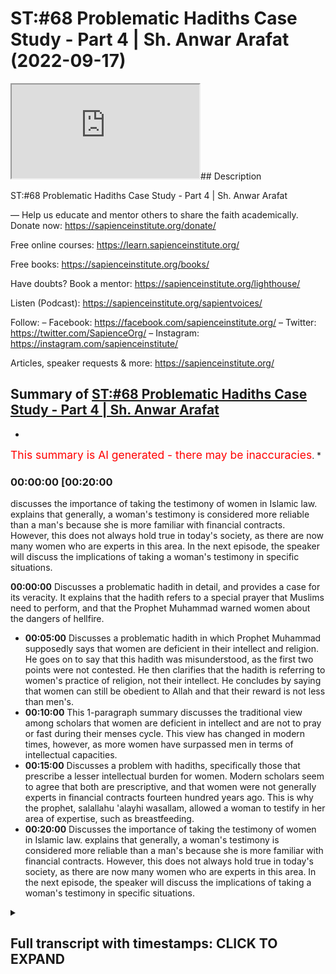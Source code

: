 # ST:#68 Problematic Hadiths Case Study - Part 4 | Sh. Anwar Arafat (2022-09-17)

<iframe loading='lazy' allow='autoplay' src='https://www.youtube.com/embed/BBTSIv_Iuro'></iframe>## Description

ST:#68 Problematic Hadiths Case Study - Part 4 | Sh. Anwar Arafat

—
Help us educate and mentor others to share the faith academically.
Donate now: <https://sapienceinstitute.org/donate/>

Free online courses: <https://learn.sapienceinstitute.org/>

Free books: <https://sapienceinstitute.org/books/>

Have doubts? Book a mentor: <https://sapienceinstitute.org/lighthouse/>

Listen (Podcast): <https://sapienceinstitute.org/sapientvoices/>

Follow:
– Facebook: <https://facebook.com/sapienceinstitute.org/>
– Twitter: <https://twitter.com/SapienceOrg/>
– Instagram: <https://instagram.com/sapienceinstitute/>

Articles, speaker requests & more: <https://sapienceinstitute.org/>

## Summary of [ST:#68 Problematic Hadiths Case Study - Part 4 | Sh. Anwar Arafat](https://www.youtube.com/watch?v=BBTSIv_Iuro)

*

<span style="color:red; font-size:125%">This summary is AI generated - there may be inaccuracies</span>. [](/)*

### <a onclick="modifyYTiframeseektime('1200')">00:00:00 [00:20:00</a>

discusses the importance of taking the testimony of women in Islamic law. explains that generally, a woman's testimony is considered more reliable than a man's because she is more familiar with financial contracts. However, this does not always hold true in today's society, as there are now many women who are experts in this area. In the next episode, the speaker will discuss the implications of taking a woman's testimony in specific situations.

**<a onclick="modifyYTiframeseektime('0')">00:00:00</a>** Discusses a problematic hadith in detail, and provides a case for its veracity. It explains that the hadith refers to a special prayer that Muslims need to perform, and that the Prophet Muhammad warned women about the dangers of hellfire.

* **<a onclick="modifyYTiframeseektime('300')">00:05:00</a>** Discusses a problematic hadith in which Prophet Muhammad supposedly says that women are deficient in their intellect and religion. He goes on to say that this hadith was misunderstood, as the first two points were not contested. He then clarifies that the hadith is referring to women's practice of religion, not their intellect. He concludes by saying that women can still be obedient to Allah and that their reward is not less than men's.
* **<a onclick="modifyYTiframeseektime('600')">00:10:00</a>** This 1-paragraph summary discusses the traditional view among scholars that women are deficient in intellect and are not to pray or fast during their menses cycle. This view has changed in modern times, however, as more women have surpassed men in terms of intellectual capacities.
* **<a onclick="modifyYTiframeseektime('900')">00:15:00</a>** Discusses a problem with hadiths, specifically those that prescribe a lesser intellectual burden for women. Modern scholars seem to agree that both are prescriptive, and that women were not generally experts in financial contracts fourteen hundred years ago. This is why the prophet, salallahu 'alayhi wasallam, allowed a woman to testify in her area of expertise, such as breastfeeding.
* **<a onclick="modifyYTiframeseektime('1200')">00:20:00</a>** Discusses the importance of taking the testimony of women in Islamic law. explains that generally, a woman's testimony is considered more reliable than a man's because she is more familiar with financial contracts. However, this does not always hold true in today's society, as there are now many women who are experts in this area. In the next episode, the speaker will discuss the implications of taking a woman's testimony in specific situations.

<details><summary><h2>Full transcript with timestamps: CLICK TO EXPAND</h2></summary>

<a onclick="modifyYTiframeseektime('14)')">0:00:14 upon you all and welcome to another</a>
<a onclick="modifyYTiframeseektime('16)')">0:00:16 episode of sapient thoughts where we</a>
<a onclick="modifyYTiframeseektime('18)')">0:00:18 discuss theo philosophical issues we</a>
<a onclick="modifyYTiframeseektime('20)')">0:00:20 answer some of the contentions that are</a>
<a onclick="modifyYTiframeseektime('22)')">0:00:22 brought against islam and we</a>
<a onclick="modifyYTiframeseektime('24)')">0:00:24 offer a case for the veracity and beauty</a>
<a onclick="modifyYTiframeseektime('26)')">0:00:26 of islam in sha allah</a>
<a onclick="modifyYTiframeseektime('28)')">0:00:28 my name is anwar arafat and today we are</a>
<a onclick="modifyYTiframeseektime('31)')">0:00:31 continuing with our case study of a</a>
<a onclick="modifyYTiframeseektime('33)')">0:00:33 problematic hadith and we're applying of</a>
<a onclick="modifyYTiframeseektime('35)')">0:00:35 course our hadith toolkit we are on tool</a>
<a onclick="modifyYTiframeseektime('38)')">0:00:38 number 10 which is the last of the tools</a>
<a onclick="modifyYTiframeseektime('40)')">0:00:40 this is where we reconcile a lot of the</a>
<a onclick="modifyYTiframeseektime('43)')">0:00:43 issues that we have and we'll offer a</a>
<a onclick="modifyYTiframeseektime('45)')">0:00:45 synthesis</a>
<a onclick="modifyYTiframeseektime('46)')">0:00:46 of ideas before we do so we're going to</a>
<a onclick="modifyYTiframeseektime('48)')">0:00:48 do a reread of the hadith now with all</a>
<a onclick="modifyYTiframeseektime('51)')">0:00:51 of this information that we've shared so</a>
<a onclick="modifyYTiframeseektime('53)')">0:00:53 far so that we can actually understand</a>
<a onclick="modifyYTiframeseektime('55)')">0:00:55 it contextually</a>
<a onclick="modifyYTiframeseektime('58)')">0:00:58 so in rereading the hadith we see that</a>
<a onclick="modifyYTiframeseektime('61)')">0:01:01 the prophet sallallahu sallam</a>
<a onclick="modifyYTiframeseektime('63)')">0:01:03 came out to the people it wasn't during</a>
<a onclick="modifyYTiframeseektime('66)')">0:01:06 aid it seems to be the case some of the</a>
<a onclick="modifyYTiframeseektime('68)')">0:01:08 narratives mentioned that right but</a>
<a onclick="modifyYTiframeseektime('69)')">0:01:09 there is a hesitation which aid that was</a>
<a onclick="modifyYTiframeseektime('71)')">0:01:11 but in the version that it's in muatla</a>
<a onclick="modifyYTiframeseektime('73)')">0:01:13 and some others it actually mentions</a>
<a onclick="modifyYTiframeseektime('74)')">0:01:14 that it was during the eclipse and this</a>
<a onclick="modifyYTiframeseektime('76)')">0:01:16 seems to be the more correct one</a>
<a onclick="modifyYTiframeseektime('78)')">0:01:18 so during the eclipse if we know now</a>
<a onclick="modifyYTiframeseektime('80)')">0:01:20 within the context of that entire day</a>
<a onclick="modifyYTiframeseektime('83)')">0:01:23 what happened earlier that day is that</a>
<a onclick="modifyYTiframeseektime('85)')">0:01:25 the prophet salallahu's son ibrahim</a>
<a onclick="modifyYTiframeseektime('88)')">0:01:28 passed away</a>
<a onclick="modifyYTiframeseektime('90)')">0:01:30 and ibrahim was</a>
<a onclick="modifyYTiframeseektime('92)')">0:01:32 a year and a half old</a>
<a onclick="modifyYTiframeseektime('94)')">0:01:34 and he was a baby basically an infant he</a>
<a onclick="modifyYTiframeseektime('96)')">0:01:36 buries him</a>
<a onclick="modifyYTiframeseektime('98)')">0:01:38 and he's very concerned and the prophet</a>
<a onclick="modifyYTiframeseektime('100)')">0:01:40 wept he was sad in fact some of the</a>
<a onclick="modifyYTiframeseektime('102)')">0:01:42 companions came and they said ya</a>
<a onclick="modifyYTiframeseektime('103)')">0:01:43 rasulallah</a>
<a onclick="modifyYTiframeseektime('104)')">0:01:44 you know you're crying</a>
<a onclick="modifyYTiframeseektime('106)')">0:01:46 um didn't you forbid us from this and he</a>
<a onclick="modifyYTiframeseektime('108)')">0:01:48 said no i forbade you from wailing</a>
<a onclick="modifyYTiframeseektime('110)')">0:01:50 meaning that's like the desperation cry</a>
<a onclick="modifyYTiframeseektime('112)')">0:01:52 where the person is it's out it's loud</a>
<a onclick="modifyYTiframeseektime('116)')">0:01:56 they're</a>
<a onclick="modifyYTiframeseektime('116)')">0:01:56 tearing their clothes</a>
<a onclick="modifyYTiframeseektime('118)')">0:01:58 right they're hitting themselves that</a>
<a onclick="modifyYTiframeseektime('120)')">0:02:00 type of wailing is forbidden crying it's</a>
<a onclick="modifyYTiframeseektime('123)')">0:02:03 completely natural and in fact he said</a>
<a onclick="modifyYTiframeseektime('125)')">0:02:05 it's a mercy</a>
<a onclick="modifyYTiframeseektime('127)')">0:02:07 and the prophet experienced that with</a>
<a onclick="modifyYTiframeseektime('129)')">0:02:09 the death of his child may allah protect</a>
<a onclick="modifyYTiframeseektime('131)')">0:02:11 any one of us you know from losing our</a>
<a onclick="modifyYTiframeseektime('132)')">0:02:12 children i mean preserve them for us</a>
<a onclick="modifyYTiframeseektime('135)')">0:02:15 and so it was a it was a</a>
<a onclick="modifyYTiframeseektime('137)')">0:02:17 emotional day already for the prophet</a>
<a onclick="modifyYTiframeseektime('139)')">0:02:19 salallahu</a>
<a onclick="modifyYTiframeseektime('141)')">0:02:21 and then the eclipse starts</a>
<a onclick="modifyYTiframeseektime('143)')">0:02:23 and many of the companions many of the</a>
<a onclick="modifyYTiframeseektime('146)')">0:02:26 muslims that were there they said oh</a>
<a onclick="modifyYTiframeseektime('147)')">0:02:27 look the eclipse this is proof that</a>
<a onclick="modifyYTiframeseektime('151)')">0:02:31 the prophet peace be upon him's son is</a>
<a onclick="modifyYTiframeseektime('154)')">0:02:34 in fact a great man if he were to live</a>
<a onclick="modifyYTiframeseektime('157)')">0:02:37 meaning</a>
<a onclick="modifyYTiframeseektime('158)')">0:02:38 and they said this because their belief</a>
<a onclick="modifyYTiframeseektime('160)')">0:02:40 was at the time that when there's an</a>
<a onclick="modifyYTiframeseektime('162)')">0:02:42 eclipse it's either due to the death or</a>
<a onclick="modifyYTiframeseektime('165)')">0:02:45 the birth of a great person so this is</a>
<a onclick="modifyYTiframeseektime('167)')">0:02:47 proof</a>
<a onclick="modifyYTiframeseektime('168)')">0:02:48 that ibrahim is a great person this is</a>
<a onclick="modifyYTiframeseektime('170)')">0:02:50 proof that the prophet is a prophet now</a>
<a onclick="modifyYTiframeseektime('172)')">0:02:52 the prophet sallam if he was a liar if</a>
<a onclick="modifyYTiframeseektime('173)')">0:02:53 he was deluded or anything like this he</a>
<a onclick="modifyYTiframeseektime('175)')">0:02:55 would have said oh yeah totally like uh</a>
<a onclick="modifyYTiframeseektime('178)')">0:02:58 this is what happens sure you know the</a>
<a onclick="modifyYTiframeseektime('180)')">0:03:00 eclipse proves that i'm a prophet proves</a>
<a onclick="modifyYTiframeseektime('181)')">0:03:01 that my son would have been a great man</a>
<a onclick="modifyYTiframeseektime('183)')">0:03:03 if he lived</a>
<a onclick="modifyYTiframeseektime('184)')">0:03:04 he didn't say that he actually said no</a>
<a onclick="modifyYTiframeseektime('186)')">0:03:06 the eclipse has nothing to do with the</a>
<a onclick="modifyYTiframeseektime('188)')">0:03:08 birth or the death of anyone</a>
<a onclick="modifyYTiframeseektime('191)')">0:03:11 and it's only a sign it's an ayah a sign</a>
<a onclick="modifyYTiframeseektime('194)')">0:03:14 from the signs of god and i am in allah</a>
<a onclick="modifyYTiframeseektime('196)')">0:03:16 and</a>
<a onclick="modifyYTiframeseektime('197)')">0:03:17 we can do a whole</a>
<a onclick="modifyYTiframeseektime('199)')">0:03:19 perhaps episode on the eclipse and its</a>
<a onclick="modifyYTiframeseektime('201)')">0:03:21 significance inshallah ta'ala so</a>
<a onclick="modifyYTiframeseektime('204)')">0:03:24 he sets the record straight nowadays we</a>
<a onclick="modifyYTiframeseektime('206)')">0:03:26 know that he's completely correct it's</a>
<a onclick="modifyYTiframeseektime('207)')">0:03:27 just a natural phenomenon that happens</a>
<a onclick="modifyYTiframeseektime('209)')">0:03:29 but it causes that sense of awe</a>
<a onclick="modifyYTiframeseektime('212)')">0:03:32 and inspiration like no other which is</a>
<a onclick="modifyYTiframeseektime('214)')">0:03:34 where the sign lies</a>
<a onclick="modifyYTiframeseektime('216)')">0:03:36 for us</a>
<a onclick="modifyYTiframeseektime('217)')">0:03:37 so</a>
<a onclick="modifyYTiframeseektime('218)')">0:03:38 the prophet saws hurries and he tells</a>
<a onclick="modifyYTiframeseektime('220)')">0:03:40 everybody there's a prayer there's a</a>
<a onclick="modifyYTiframeseektime('221)')">0:03:41 special prayer that we need to do of</a>
<a onclick="modifyYTiframeseektime('223)')">0:03:43 course we know that the special prayer</a>
<a onclick="modifyYTiframeseektime('224)')">0:03:44 and while he was praying as we said in</a>
<a onclick="modifyYTiframeseektime('226)')">0:03:46 the previous episode he's shown paradise</a>
<a onclick="modifyYTiframeseektime('229)')">0:03:49 he's shown the hellfire</a>
<a onclick="modifyYTiframeseektime('231)')">0:03:51 he now wants to embody his job</a>
<a onclick="modifyYTiframeseektime('234)')">0:03:54 his job as a prophet is bashir</a>
<a onclick="modifyYTiframeseektime('237)')">0:03:57 bashir a bearer of glad tidings good</a>
<a onclick="modifyYTiframeseektime('239)')">0:03:59 news</a>
<a onclick="modifyYTiframeseektime('240)')">0:04:00 and nadir a warner he's coming to warn</a>
<a onclick="modifyYTiframeseektime('243)')">0:04:03 them this is exactly what he does</a>
<a onclick="modifyYTiframeseektime('245)')">0:04:05 especially with the women he goes up to</a>
<a onclick="modifyYTiframeseektime('247)')">0:04:07 them he says</a>
<a onclick="modifyYTiframeseektime('251)')">0:04:11 this is where the hadith starts</a>
<a onclick="modifyYTiframeseektime('253)')">0:04:13 oh women folk</a>
<a onclick="modifyYTiframeseektime('255)')">0:04:15 you need to give charity in some</a>
<a onclick="modifyYTiframeseektime('256)')">0:04:16 narrations it says</a>
<a onclick="modifyYTiframeseektime('259)')">0:04:19 even if it is from your own jewelry</a>
<a onclick="modifyYTiframeseektime('263)')">0:04:23 because remember some women will be like</a>
<a onclick="modifyYTiframeseektime('264)')">0:04:24 well i don't have money i don't have</a>
<a onclick="modifyYTiframeseektime('266)')">0:04:26 income i just have my savings and a lot</a>
<a onclick="modifyYTiframeseektime('267)')">0:04:27 of them their savings is in their</a>
<a onclick="modifyYTiframeseektime('268)')">0:04:28 jewelry he says even if it's from your</a>
<a onclick="modifyYTiframeseektime('270)')">0:04:30 jewelry why because you need to save</a>
<a onclick="modifyYTiframeseektime('272)')">0:04:32 yourselves from the fire you can't just</a>
<a onclick="modifyYTiframeseektime('274)')">0:04:34 rely on your husband you can't just rely</a>
<a onclick="modifyYTiframeseektime('275)')">0:04:35 on someone else for your own salvation</a>
<a onclick="modifyYTiframeseektime('278)')">0:04:38 and we talked about this before so they</a>
<a onclick="modifyYTiframeseektime('280)')">0:04:40 need to do that so then he was asked why</a>
<a onclick="modifyYTiframeseektime('283)')">0:04:43 are we the majority of the inhabitants</a>
<a onclick="modifyYTiframeseektime('285)')">0:04:45 of the hellfire and he says so he's</a>
<a onclick="modifyYTiframeseektime('287)')">0:04:47 mentioning three things</a>
<a onclick="modifyYTiframeseektime('289)')">0:04:49 out of these three the women contested</a>
<a onclick="modifyYTiframeseektime('292)')">0:04:52 only the third but they did not contest</a>
<a onclick="modifyYTiframeseektime('294)')">0:04:54 the first two ibn hajjar when we read in</a>
<a onclick="modifyYTiframeseektime('296)')">0:04:56 his explanation fatih beri which is</a>
<a onclick="modifyYTiframeseektime('297)')">0:04:57 excellent i would recommend everybody to</a>
<a onclick="modifyYTiframeseektime('299)')">0:04:59 go back to that if they can but hajj</a>
<a onclick="modifyYTiframeseektime('301)')">0:05:01 comments and he says look</a>
<a onclick="modifyYTiframeseektime('303)')">0:05:03 the fact that they did not contest the</a>
<a onclick="modifyYTiframeseektime('305)')">0:05:05 first two is that they understood it and</a>
<a onclick="modifyYTiframeseektime('307)')">0:05:07 that they contested the third is that</a>
<a onclick="modifyYTiframeseektime('309)')">0:05:09 they've never heard this before</a>
<a onclick="modifyYTiframeseektime('312)')">0:05:12 so the phrase of malcolm</a>
<a onclick="modifyYTiframeseektime('315)')">0:05:15 that women are supposedly deficient in</a>
<a onclick="modifyYTiframeseektime('319)')">0:05:19 their intellect and their religion</a>
<a onclick="modifyYTiframeseektime('322)')">0:05:22 is a phrase that only appears here and</a>
<a onclick="modifyYTiframeseektime('325)')">0:05:25 nowhere else in the entire sunnah</a>
<a onclick="modifyYTiframeseektime('327)')">0:05:27 meaning the prophet has never uttered</a>
<a onclick="modifyYTiframeseektime('329)')">0:05:29 those words up until now</a>
<a onclick="modifyYTiframeseektime('331)')">0:05:31 this is why it confused them however the</a>
<a onclick="modifyYTiframeseektime('333)')">0:05:33 first two which is</a>
<a onclick="modifyYTiframeseektime('338)')">0:05:38 you curse frequently and you are</a>
<a onclick="modifyYTiframeseektime('340)')">0:05:40 ungrateful to your husbands or to your</a>
<a onclick="modifyYTiframeseektime('342)')">0:05:42 families in general meaning ungrateful</a>
<a onclick="modifyYTiframeseektime('343)')">0:05:43 to your father or whatever or ungrateful</a>
<a onclick="modifyYTiframeseektime('345)')">0:05:45 to your husband</a>
<a onclick="modifyYTiframeseektime('347)')">0:05:47 right many of you it doesn't it's not a</a>
<a onclick="modifyYTiframeseektime('348)')">0:05:48 proclamation of this is all women this</a>
<a onclick="modifyYTiframeseektime('351)')">0:05:51 is many women there's a huge difference</a>
<a onclick="modifyYTiframeseektime('354)')">0:05:54 and this is why in the translation</a>
<a onclick="modifyYTiframeseektime('356)')">0:05:56 sometimes this is lost she says many of</a>
<a onclick="modifyYTiframeseektime('358)')">0:05:58 you curse frequently obviously there are</a>
<a onclick="modifyYTiframeseektime('360)')">0:06:00 many women who never curse alhamdulillah</a>
<a onclick="modifyYTiframeseektime('362)')">0:06:02 this is good</a>
<a onclick="modifyYTiframeseektime('363)')">0:06:03 there are many women that are ungrateful</a>
<a onclick="modifyYTiframeseektime('364)')">0:06:04 to their fathers or their husbands or</a>
<a onclick="modifyYTiframeseektime('366)')">0:06:06 whoever in their family but there are</a>
<a onclick="modifyYTiframeseektime('368)')">0:06:08 many women who are grateful and there</a>
<a onclick="modifyYTiframeseektime('370)')">0:06:10 are many women who</a>
<a onclick="modifyYTiframeseektime('372)')">0:06:12 are seemingly lacking in intelligence or</a>
<a onclick="modifyYTiframeseektime('374)')">0:06:14 religion but they can overwhelm an</a>
<a onclick="modifyYTiframeseektime('376)')">0:06:16 intelligent person but that's not all</a>
<a onclick="modifyYTiframeseektime('378)')">0:06:18 women either that's some</a>
<a onclick="modifyYTiframeseektime('380)')">0:06:20 it's not a</a>
<a onclick="modifyYTiframeseektime('382)')">0:06:22 blanket statement on all women and we</a>
<a onclick="modifyYTiframeseektime('384)')">0:06:24 get this directly from this plus the</a>
<a onclick="modifyYTiframeseektime('386)')">0:06:26 women</a>
<a onclick="modifyYTiframeseektime('387)')">0:06:27 didn't question the first two which is</a>
<a onclick="modifyYTiframeseektime('388)')">0:06:28 the frequent cursing and ungratefulness</a>
<a onclick="modifyYTiframeseektime('390)')">0:06:30 they questioned the last one which is</a>
<a onclick="modifyYTiframeseektime('393)')">0:06:33 that there's a deficiency and they</a>
<a onclick="modifyYTiframeseektime('395)')">0:06:35 didn't question whether they can</a>
<a onclick="modifyYTiframeseektime('396)')">0:06:36 overwhelm or they can misguide</a>
<a onclick="modifyYTiframeseektime('400)')">0:06:40 a man they didn't even question that</a>
<a onclick="modifyYTiframeseektime('402)')">0:06:42 part which is many of the women</a>
<a onclick="modifyYTiframeseektime('404)')">0:06:44 knew that there is a way to i don't want</a>
<a onclick="modifyYTiframeseektime('408)')">0:06:48 to say manipulate although it could i</a>
<a onclick="modifyYTiframeseektime('410)')">0:06:50 mean there's many women that manipulate</a>
<a onclick="modifyYTiframeseektime('412)')">0:06:52 their husbands</a>
<a onclick="modifyYTiframeseektime('413)')">0:06:53 but</a>
<a onclick="modifyYTiframeseektime('415)')">0:06:55 the hadith seems to indicate that a</a>
<a onclick="modifyYTiframeseektime('417)')">0:06:57 woman</a>
<a onclick="modifyYTiframeseektime('418)')">0:06:58 can indeed</a>
<a onclick="modifyYTiframeseektime('420)')">0:07:00 get her way if she knows her way around</a>
<a onclick="modifyYTiframeseektime('421)')">0:07:01 her husband</a>
<a onclick="modifyYTiframeseektime('423)')">0:07:03 right and this is what the process is</a>
<a onclick="modifyYTiframeseektime('425)')">0:07:05 alluding to that there are many</a>
<a onclick="modifyYTiframeseektime('426)')">0:07:06 intelligent wise men out there that are</a>
<a onclick="modifyYTiframeseektime('429)')">0:07:09 completely overwhelmed by their wives</a>
<a onclick="modifyYTiframeseektime('431)')">0:07:11 right and overtaken by them and she's</a>
<a onclick="modifyYTiframeseektime('433)')">0:07:13 actually not in control but she's</a>
<a onclick="modifyYTiframeseektime('435)')">0:07:15 getting what she wants at the end of the</a>
<a onclick="modifyYTiframeseektime('436)')">0:07:16 day and by the way as a husband</a>
<a onclick="modifyYTiframeseektime('440)')">0:07:20 most husbands this isn't malicious by</a>
<a onclick="modifyYTiframeseektime('442)')">0:07:22 the way most husbands have no problem</a>
<a onclick="modifyYTiframeseektime('444)')">0:07:24 insha'allah pleasing their wives and</a>
<a onclick="modifyYTiframeseektime('445)')">0:07:25 letting them get their way</a>
<a onclick="modifyYTiframeseektime('447)')">0:07:27 meaning it's not that they they're</a>
<a onclick="modifyYTiframeseektime('448)')">0:07:28 knowingly like um being manipulated but</a>
<a onclick="modifyYTiframeseektime('450)')">0:07:30 a lot of times</a>
<a onclick="modifyYTiframeseektime('452)')">0:07:32 there's higher things that we want</a>
<a onclick="modifyYTiframeseektime('455)')">0:07:35 but that's a different story</a>
<a onclick="modifyYTiframeseektime('458)')">0:07:38 okay</a>
<a onclick="modifyYTiframeseektime('459)')">0:07:39 so</a>
<a onclick="modifyYTiframeseektime('459)')">0:07:39 this is the first time</a>
<a onclick="modifyYTiframeseektime('461)')">0:07:41 that these women are hearing this</a>
<a onclick="modifyYTiframeseektime('462)')">0:07:42 statement</a>
<a onclick="modifyYTiframeseektime('465)')">0:07:45 that</a>
<a onclick="modifyYTiframeseektime('466)')">0:07:46 there's a deficiency in intellect and</a>
<a onclick="modifyYTiframeseektime('469)')">0:07:49 indeed</a>
<a onclick="modifyYTiframeseektime('470)')">0:07:50 and so they asked</a>
<a onclick="modifyYTiframeseektime('472)')">0:07:52 how are we deficient in our intellect</a>
<a onclick="modifyYTiframeseektime('474)')">0:07:54 and our deen now the prophet clarifies</a>
<a onclick="modifyYTiframeseektime('477)')">0:07:57 right so</a>
<a onclick="modifyYTiframeseektime('478)')">0:07:58 pause here</a>
<a onclick="modifyYTiframeseektime('482)')">0:08:02 commented on what is meant by the word</a>
<a onclick="modifyYTiframeseektime('484)')">0:08:04 and what is meant by the word deen</a>
<a onclick="modifyYTiframeseektime('487)')">0:08:07 here so we'll start with the easy one</a>
<a onclick="modifyYTiframeseektime('490)')">0:08:10 what is meant by deen deen is religion</a>
<a onclick="modifyYTiframeseektime('492)')">0:08:12 way of life right their practice</a>
<a onclick="modifyYTiframeseektime('495)')">0:08:15 it does not use the word eman</a>
<a onclick="modifyYTiframeseektime('497)')">0:08:17 and it does not use the word taqwa it</a>
<a onclick="modifyYTiframeseektime('499)')">0:08:19 uses the word din</a>
<a onclick="modifyYTiframeseektime('501)')">0:08:21 okay deen are the rituals that i do</a>
<a onclick="modifyYTiframeseektime('505)')">0:08:25 the actions</a>
<a onclick="modifyYTiframeseektime('507)')">0:08:27 and here he's saying it's a deficiency</a>
<a onclick="modifyYTiframeseektime('508)')">0:08:28 and how do we know that it's the actions</a>
<a onclick="modifyYTiframeseektime('510)')">0:08:30 because when he was clarified how are we</a>
<a onclick="modifyYTiframeseektime('512)')">0:08:32 deficient in our intellect and our deen</a>
<a onclick="modifyYTiframeseektime('513)')">0:08:33 so he answers the intellect and then he</a>
<a onclick="modifyYTiframeseektime('514)')">0:08:34 comes to the deen so we're answering the</a>
<a onclick="modifyYTiframeseektime('516)')">0:08:36 dean first he says isn't it that the</a>
<a onclick="modifyYTiframeseektime('518)')">0:08:38 case is when you are on your menstrual</a>
<a onclick="modifyYTiframeseektime('521)')">0:08:41 cycle you do not pray you do not fast</a>
<a onclick="modifyYTiframeseektime('523)')">0:08:43 they said yes</a>
<a onclick="modifyYTiframeseektime('525)')">0:08:45 said that is a deficiency in their deen</a>
<a onclick="modifyYTiframeseektime('526)')">0:08:46 meaning</a>
<a onclick="modifyYTiframeseektime('527)')">0:08:47 she will not fast all of ramadan when a</a>
<a onclick="modifyYTiframeseektime('529)')">0:08:49 man will but she'll have to make those</a>
<a onclick="modifyYTiframeseektime('531)')">0:08:51 up</a>
<a onclick="modifyYTiframeseektime('532)')">0:08:52 making something up isn't the same as</a>
<a onclick="modifyYTiframeseektime('534)')">0:08:54 performing it on time we know this</a>
<a onclick="modifyYTiframeseektime('536)')">0:08:56 and then she doesn't pray but she</a>
<a onclick="modifyYTiframeseektime('538)')">0:08:58 doesn't make up those prayers she</a>
<a onclick="modifyYTiframeseektime('539)')">0:08:59 doesn't pray during that whole week</a>
<a onclick="modifyYTiframeseektime('541)')">0:09:01 whereas a man will actually be praying</a>
<a onclick="modifyYTiframeseektime('543)')">0:09:03 he'll be praying non-stop constantly for</a>
<a onclick="modifyYTiframeseektime('545)')">0:09:05 the for his whole life</a>
<a onclick="modifyYTiframeseektime('547)')">0:09:07 and he says this is a deficiency now</a>
<a onclick="modifyYTiframeseektime('550)')">0:09:10 the word deficiency</a>
<a onclick="modifyYTiframeseektime('552)')">0:09:12 makes it seem like</a>
<a onclick="modifyYTiframeseektime('554)')">0:09:14 a woman's reward is less but there's no</a>
<a onclick="modifyYTiframeseektime('558)')">0:09:18 commentary on reward</a>
<a onclick="modifyYTiframeseektime('559)')">0:09:19 and there's a debate when you look in</a>
<a onclick="modifyYTiframeseektime('561)')">0:09:21 the books of shuru and this is where you</a>
<a onclick="modifyYTiframeseektime('563)')">0:09:23 appreciate the scholarly work</a>
<a onclick="modifyYTiframeseektime('567)')">0:09:27 seems to say that okay if her deeds are</a>
<a onclick="modifyYTiframeseektime('570)')">0:09:30 less then her reward automatically is</a>
<a onclick="modifyYTiframeseektime('572)')">0:09:32 less ibn hajjar and eben</a>
<a onclick="modifyYTiframeseektime('575)')">0:09:35 and many others have actually commented</a>
<a onclick="modifyYTiframeseektime('576)')">0:09:36 on this and they said no that's actually</a>
<a onclick="modifyYTiframeseektime('578)')">0:09:38 not the case because</a>
<a onclick="modifyYTiframeseektime('581)')">0:09:41 the same one who obligated her to pray</a>
<a onclick="modifyYTiframeseektime('583)')">0:09:43 when she can pray</a>
<a onclick="modifyYTiframeseektime('585)')">0:09:45 is the same one who told her don't pray</a>
<a onclick="modifyYTiframeseektime('587)')">0:09:47 now and she's obeying him as well</a>
<a onclick="modifyYTiframeseektime('589)')">0:09:49 meaning in her not praying she is still</a>
<a onclick="modifyYTiframeseektime('592)')">0:09:52 obeying allah which means she can't be</a>
<a onclick="modifyYTiframeseektime('594)')">0:09:54 held accountable it can't be held</a>
<a onclick="modifyYTiframeseektime('596)')">0:09:56 against her that she doesn't get reward</a>
<a onclick="modifyYTiframeseektime('597)')">0:09:57 for not praying because it isn't her</a>
<a onclick="modifyYTiframeseektime('599)')">0:09:59 intention and this should be an</a>
<a onclick="modifyYTiframeseektime('600)')">0:10:00 intention of every woman that</a>
<a onclick="modifyYTiframeseektime('603)')">0:10:03 if this wasn't here meaning if i didn't</a>
<a onclick="modifyYTiframeseektime('605)')">0:10:05 have this cycle i would be praying</a>
<a onclick="modifyYTiframeseektime('606)')">0:10:06 completely fine</a>
<a onclick="modifyYTiframeseektime('608)')">0:10:08 all my prayers not missing them and that</a>
<a onclick="modifyYTiframeseektime('609)')">0:10:09 is her intention and allah rewards us</a>
<a onclick="modifyYTiframeseektime('612)')">0:10:12 for our intention doesn't reward us</a>
<a onclick="modifyYTiframeseektime('613)')">0:10:13 necessarily just for the deeds that we</a>
<a onclick="modifyYTiframeseektime('615)')">0:10:15 do</a>
<a onclick="modifyYTiframeseektime('616)')">0:10:16 her reward</a>
<a onclick="modifyYTiframeseektime('618)')">0:10:18 is still there in shalatan and i take</a>
<a onclick="modifyYTiframeseektime('620)')">0:10:20 the position that ibn hajan has as well</a>
<a onclick="modifyYTiframeseektime('622)')">0:10:22 as evintimia the position of</a>
<a onclick="modifyYTiframeseektime('624)')">0:10:24 maintainment is that</a>
<a onclick="modifyYTiframeseektime('625)')">0:10:25 she still gets a reward for not praying</a>
<a onclick="modifyYTiframeseektime('628)')">0:10:28 because she is obeying god when she</a>
<a onclick="modifyYTiframeseektime('630)')">0:10:30 doesn't pray during her menses cycle</a>
<a onclick="modifyYTiframeseektime('632)')">0:10:32 is it held against a woman that she</a>
<a onclick="modifyYTiframeseektime('635)')">0:10:35 doesn't pray and doesn't fast no</a>
<a onclick="modifyYTiframeseektime('637)')">0:10:37 whatsoever it is not her fault and we</a>
<a onclick="modifyYTiframeseektime('639)')">0:10:39 understand this completely so is it</a>
<a onclick="modifyYTiframeseektime('642)')">0:10:42 descriptive or is it prescriptive</a>
<a onclick="modifyYTiframeseektime('647)')">0:10:47 meaning the deficiency here</a>
<a onclick="modifyYTiframeseektime('649)')">0:10:49 what do we mean by this question</a>
<a onclick="modifyYTiframeseektime('651)')">0:10:51 descriptive is the process</a>
<a onclick="modifyYTiframeseektime('653)')">0:10:53 describing a woman that she's deficient</a>
<a onclick="modifyYTiframeseektime('655)')">0:10:55 or is he prescribing that she shouldn't</a>
<a onclick="modifyYTiframeseektime('658)')">0:10:58 pray as much as of man because of a</a>
<a onclick="modifyYTiframeseektime('660)')">0:11:00 certain situation but she still gets a</a>
<a onclick="modifyYTiframeseektime('662)')">0:11:02 reward</a>
<a onclick="modifyYTiframeseektime('663)')">0:11:03 it's prescriptive meaning</a>
<a onclick="modifyYTiframeseektime('666)')">0:11:06 allah subhanahu ta'ala is the one who</a>
<a onclick="modifyYTiframeseektime('668)')">0:11:08 reduced</a>
<a onclick="modifyYTiframeseektime('669)')">0:11:09 her responsibility</a>
<a onclick="modifyYTiframeseektime('672)')">0:11:12 because of a situation that she has</a>
<a onclick="modifyYTiframeseektime('674)')">0:11:14 meaning it's not descriptive it's not</a>
<a onclick="modifyYTiframeseektime('676)')">0:11:16 innate to the woman</a>
<a onclick="modifyYTiframeseektime('679)')">0:11:19 that she's lesser than a man in this</a>
<a onclick="modifyYTiframeseektime('681)')">0:11:21 area it's actually an obligation that</a>
<a onclick="modifyYTiframeseektime('683)')">0:11:23 she doesn't pray so it's prescriptive</a>
<a onclick="modifyYTiframeseektime('686)')">0:11:26 and not</a>
<a onclick="modifyYTiframeseektime('686)')">0:11:26 descriptive is this the case with the</a>
<a onclick="modifyYTiframeseektime('689)')">0:11:29 first one meaning in her intellect as</a>
<a onclick="modifyYTiframeseektime('691)')">0:11:31 well and this is where the question</a>
<a onclick="modifyYTiframeseektime('692)')">0:11:32 arises right so historically all</a>
<a onclick="modifyYTiframeseektime('695)')">0:11:35 scholars were unanimous</a>
<a onclick="modifyYTiframeseektime('697)')">0:11:37 that her</a>
<a onclick="modifyYTiframeseektime('698)')">0:11:38 noxson the deficiency in her religion is</a>
<a onclick="modifyYTiframeseektime('702)')">0:11:42 not a real deficiency it's a</a>
<a onclick="modifyYTiframeseektime('704)')">0:11:44 prescription from allah subhanahu ta'ala</a>
<a onclick="modifyYTiframeseektime('707)')">0:11:47 that she does not pray</a>
<a onclick="modifyYTiframeseektime('709)')">0:11:49 also this opens up a big discussion on</a>
<a onclick="modifyYTiframeseektime('712)')">0:11:52 so</a>
<a onclick="modifyYTiframeseektime('713)')">0:11:53 prescription versus description is a</a>
<a onclick="modifyYTiframeseektime('715)')">0:11:55 similar concept of ella versus</a>
<a onclick="modifyYTiframeseektime('719)')">0:11:59 is the cause for legislation hikmah is</a>
<a onclick="modifyYTiframeseektime('722)')">0:12:02 the wisdom behind the legislation a lot</a>
<a onclick="modifyYTiframeseektime('725)')">0:12:05 of times we conflate the two but they</a>
<a onclick="modifyYTiframeseektime('726)')">0:12:06 are different for example consuming</a>
<a onclick="modifyYTiframeseektime('729)')">0:12:09 alcohol is a very easy example to go</a>
<a onclick="modifyYTiframeseektime('731)')">0:12:11 over</a>
<a onclick="modifyYTiframeseektime('732)')">0:12:12 consuming alcohol is haram</a>
<a onclick="modifyYTiframeseektime('735)')">0:12:15 why is it haram because it intoxicates</a>
<a onclick="modifyYTiframeseektime('740)')">0:12:20 the wisdom behind why it's haram is</a>
<a onclick="modifyYTiframeseektime('742)')">0:12:22 because there's harm due to the</a>
<a onclick="modifyYTiframeseektime('743)')">0:12:23 intoxication</a>
<a onclick="modifyYTiframeseektime('746)')">0:12:26 and sometimes we conflate the two a</a>
<a onclick="modifyYTiframeseektime('748)')">0:12:28 person might say you know what</a>
<a onclick="modifyYTiframeseektime('749)')">0:12:29 okay</a>
<a onclick="modifyYTiframeseektime('751)')">0:12:31 i understand if they say that oh the</a>
<a onclick="modifyYTiframeseektime('753)')">0:12:33 harm is</a>
<a onclick="modifyYTiframeseektime('755)')">0:12:35 and they say you know what i'll get i'll</a>
<a onclick="modifyYTiframeseektime('757)')">0:12:37 drink alcohol</a>
<a onclick="modifyYTiframeseektime('758)')">0:12:38 but i'll get just drunk enough where</a>
<a onclick="modifyYTiframeseektime('760)')">0:12:40 there's not that much harm i'm</a>
<a onclick="modifyYTiframeseektime('762)')">0:12:42 mitigating the harm but i'm still drunk</a>
<a onclick="modifyYTiframeseektime('765)')">0:12:45 no it's still haram right why because</a>
<a onclick="modifyYTiframeseektime('768)')">0:12:48 the illa is the intoxication itself that</a>
<a onclick="modifyYTiframeseektime('770)')">0:12:50 will obviously lead to harm but</a>
<a onclick="modifyYTiframeseektime('772)')">0:12:52 sometimes we just focus on the harm and</a>
<a onclick="modifyYTiframeseektime('773)')">0:12:53 not the illness</a>
<a onclick="modifyYTiframeseektime('774)')">0:12:54 itself is the intoxication meaning if it</a>
<a onclick="modifyYTiframeseektime('777)')">0:12:57 intoxicates it's haram so if i drink</a>
<a onclick="modifyYTiframeseektime('780)')">0:13:00 a drink and it does not intoxicate is it</a>
<a onclick="modifyYTiframeseektime('782)')">0:13:02 okay yes it is</a>
<a onclick="modifyYTiframeseektime('784)')">0:13:04 what if that is harmful that's a</a>
<a onclick="modifyYTiframeseektime('786)')">0:13:06 different case i can drink soda</a>
<a onclick="modifyYTiframeseektime('789)')">0:13:09 all day long that's harmful</a>
<a onclick="modifyYTiframeseektime('792)')">0:13:12 but it's still halal because it does not</a>
<a onclick="modifyYTiframeseektime('794)')">0:13:14 intoxicate of course if a person is</a>
<a onclick="modifyYTiframeseektime('796)')">0:13:16 drinking that much soda then obviously</a>
<a onclick="modifyYTiframeseektime('798)')">0:13:18 we have to have another discussion and</a>
<a onclick="modifyYTiframeseektime('799)')">0:13:19 say hey look brother maybe that's too</a>
<a onclick="modifyYTiframeseektime('801)')">0:13:21 much aslan anything</a>
<a onclick="modifyYTiframeseektime('803)')">0:13:23 in two large quantities can become haram</a>
<a onclick="modifyYTiframeseektime('805)')">0:13:25 very easily but the essence of the thing</a>
<a onclick="modifyYTiframeseektime('807)')">0:13:27 is still hella right</a>
<a onclick="modifyYTiframeseektime('808)')">0:13:28 so</a>
<a onclick="modifyYTiframeseektime('809)')">0:13:29 applying this idea to this hadith</a>
<a onclick="modifyYTiframeseektime('813)')">0:13:33 her menstruation is the illa</a>
<a onclick="modifyYTiframeseektime('816)')">0:13:36 for</a>
<a onclick="modifyYTiframeseektime('817)')">0:13:37 her deficiency</a>
<a onclick="modifyYTiframeseektime('819)')">0:13:39 okay it's the cause for the deficiency</a>
<a onclick="modifyYTiframeseektime('822)')">0:13:42 it's not descriptive</a>
<a onclick="modifyYTiframeseektime('823)')">0:13:43 so the question is</a>
<a onclick="modifyYTiframeseektime('825)')">0:13:45 is there allah</a>
<a onclick="modifyYTiframeseektime('827)')">0:13:47 for her deficiency in intellect</a>
<a onclick="modifyYTiframeseektime('831)')">0:13:51 is there a cause for the deficiency in</a>
<a onclick="modifyYTiframeseektime('832)')">0:13:52 intellect or is it just a statement</a>
<a onclick="modifyYTiframeseektime('836)')">0:13:56 and this is where classically</a>
<a onclick="modifyYTiframeseektime('839)')">0:13:59 scholars actually did differ on whether</a>
<a onclick="modifyYTiframeseektime('842)')">0:14:02 and i you know i'm saying this because</a>
<a onclick="modifyYTiframeseektime('845)')">0:14:05 historically</a>
<a onclick="modifyYTiframeseektime('847)')">0:14:07 people viewed women very differently</a>
<a onclick="modifyYTiframeseektime('849)')">0:14:09 because of the nature of society they</a>
<a onclick="modifyYTiframeseektime('851)')">0:14:11 weren't out in society actively</a>
<a onclick="modifyYTiframeseektime('853)')">0:14:13 participating etc many women were very</a>
<a onclick="modifyYTiframeseektime('855)')">0:14:15 much scholarly</a>
<a onclick="modifyYTiframeseektime('856)')">0:14:16 ibn tamiya talks about this even as well</a>
<a onclick="modifyYTiframeseektime('858)')">0:14:18 he says there are many women who have</a>
<a onclick="modifyYTiframeseektime('860)')">0:14:20 outpaced so many men in terms of their</a>
<a onclick="modifyYTiframeseektime('863)')">0:14:23 intellectual capacities in terms of</a>
<a onclick="modifyYTiframeseektime('864)')">0:14:24 their religion as well right so they</a>
<a onclick="modifyYTiframeseektime('866)')">0:14:26 understand that this is not a blanket to</a>
<a onclick="modifyYTiframeseektime('868)')">0:14:28 mean to all women but there was a</a>
<a onclick="modifyYTiframeseektime('870)')">0:14:30 question whether</a>
<a onclick="modifyYTiframeseektime('872)')">0:14:32 women now i'm saying this is historical</a>
<a onclick="modifyYTiframeseektime('874)')">0:14:34 fact historically and this is across</a>
<a onclick="modifyYTiframeseektime('876)')">0:14:36 every nation this is not just in muslims</a>
<a onclick="modifyYTiframeseektime('877)')">0:14:37 non-muslims had this discussion very</a>
<a onclick="modifyYTiframeseektime('879)')">0:14:39 famously a long time ago</a>
<a onclick="modifyYTiframeseektime('882)')">0:14:42 one just has you know you can look at</a>
<a onclick="modifyYTiframeseektime('883)')">0:14:43 greek philosophers you can look even as</a>
<a onclick="modifyYTiframeseektime('886)')">0:14:46 recent as here in america</a>
<a onclick="modifyYTiframeseektime('888)')">0:14:48 right even after the founding of america</a>
<a onclick="modifyYTiframeseektime('890)')">0:14:50 among our own founding fathers there</a>
<a onclick="modifyYTiframeseektime('892)')">0:14:52 were discussions among them whether</a>
<a onclick="modifyYTiframeseektime('893)')">0:14:53 women were lesser than men we all know</a>
<a onclick="modifyYTiframeseektime('895)')">0:14:55 this right</a>
<a onclick="modifyYTiframeseektime('896)')">0:14:56 so</a>
<a onclick="modifyYTiframeseektime('897)')">0:14:57 intellectually there was this discussion</a>
<a onclick="modifyYTiframeseektime('899)')">0:14:59 on</a>
<a onclick="modifyYTiframeseektime('900)')">0:15:00 wait is this a description of women in</a>
<a onclick="modifyYTiframeseektime('902)')">0:15:02 general or some women or</a>
<a onclick="modifyYTiframeseektime('905)')">0:15:05 is it like the religion that it's</a>
<a onclick="modifyYTiframeseektime('907)')">0:15:07 prescriptive meaning it's lessening</a>
<a onclick="modifyYTiframeseektime('909)')">0:15:09 their intellectual responsibility</a>
<a onclick="modifyYTiframeseektime('913)')">0:15:13 so when we consulted many of the modern</a>
<a onclick="modifyYTiframeseektime('915)')">0:15:15 books and modern mashaykh there's a</a>
<a onclick="modifyYTiframeseektime('918)')">0:15:18 leaning now towards</a>
<a onclick="modifyYTiframeseektime('920)')">0:15:20 that both are prescriptive and in fact</a>
<a onclick="modifyYTiframeseektime('922)')">0:15:22 classically i found one scholar who said</a>
<a onclick="modifyYTiframeseektime('925)')">0:15:25 now he had issue with it he said if the</a>
<a onclick="modifyYTiframeseektime('927)')">0:15:27 second one is prescriptive meanings</a>
<a onclick="modifyYTiframeseektime('929)')">0:15:29 prescribing a lessening of the burden</a>
<a onclick="modifyYTiframeseektime('931)')">0:15:31 upon women</a>
<a onclick="modifyYTiframeseektime('933)')">0:15:33 then why wouldn't the first also be the</a>
<a onclick="modifyYTiframeseektime('935)')">0:15:35 case but then he dismissed it by saying</a>
<a onclick="modifyYTiframeseektime('937)')">0:15:37 well we know that women generally</a>
<a onclick="modifyYTiframeseektime('940)')">0:15:40 are not participating in these</a>
<a onclick="modifyYTiframeseektime('941)')">0:15:41 intellectual endeavors as are men</a>
<a onclick="modifyYTiframeseektime('944)')">0:15:44 so nasty says we kind of we</a>
<a onclick="modifyYTiframeseektime('947)')">0:15:47 we don't see it to be there and i'm</a>
<a onclick="modifyYTiframeseektime('949)')">0:15:49 saying this because academically we have</a>
<a onclick="modifyYTiframeseektime('950)')">0:15:50 to be honest in the sense that this is</a>
<a onclick="modifyYTiframeseektime('952)')">0:15:52 what their historical case was but he's</a>
<a onclick="modifyYTiframeseektime('955)')">0:15:55 right in the sense that if one is</a>
<a onclick="modifyYTiframeseektime('957)')">0:15:57 prescriptive then the other one has to</a>
<a onclick="modifyYTiframeseektime('958)')">0:15:58 be as well and actually that's the</a>
<a onclick="modifyYTiframeseektime('960)')">0:16:00 position that we take meaning</a>
<a onclick="modifyYTiframeseektime('962)')">0:16:02 allah god has lessened the burden on</a>
<a onclick="modifyYTiframeseektime('965)')">0:16:05 women during menstruation in terms of</a>
<a onclick="modifyYTiframeseektime('967)')">0:16:07 the religious practice and he's lessened</a>
<a onclick="modifyYTiframeseektime('970)')">0:16:10 the burden on women intellectually</a>
<a onclick="modifyYTiframeseektime('973)')">0:16:13 and we'll actually mention why this is</a>
<a onclick="modifyYTiframeseektime('975)')">0:16:15 because when it comes down to it when</a>
<a onclick="modifyYTiframeseektime('976)')">0:16:16 they asked what is our deficiency now</a>
<a onclick="modifyYTiframeseektime('979)')">0:16:19 we're going to translate as reduction</a>
<a onclick="modifyYTiframeseektime('982)')">0:16:22 meaning allah reduced their intellectual</a>
<a onclick="modifyYTiframeseektime('985)')">0:16:25 responsibility okay</a>
<a onclick="modifyYTiframeseektime('987)')">0:16:27 and they said why is this the case in</a>
<a onclick="modifyYTiframeseektime('990)')">0:16:30 our intellect in our minds</a>
<a onclick="modifyYTiframeseektime('992)')">0:16:32 and the prosody asks them isn't it the</a>
<a onclick="modifyYTiframeseektime('995)')">0:16:35 case</a>
<a onclick="modifyYTiframeseektime('996)')">0:16:36 that the testimony of two women is equal</a>
<a onclick="modifyYTiframeseektime('999)')">0:16:39 to the testimony of one man and they</a>
<a onclick="modifyYTiframeseektime('1001)')">0:16:41 said yes he says that is the</a>
<a onclick="modifyYTiframeseektime('1003)')">0:16:43 reduction this is how we're translating</a>
<a onclick="modifyYTiframeseektime('1005)')">0:16:45 it now in her</a>
<a onclick="modifyYTiframeseektime('1007)')">0:16:47 um</a>
<a onclick="modifyYTiframeseektime('1009)')">0:16:49 intellect</a>
<a onclick="modifyYTiframeseektime('1010)')">0:16:50 meaning the supposed deficiency</a>
<a onclick="modifyYTiframeseektime('1014)')">0:16:54 what is this where is this coming from</a>
<a onclick="modifyYTiframeseektime('1016)')">0:16:56 he's actually mentioning a concept</a>
<a onclick="modifyYTiframeseektime('1017)')">0:16:57 that's found in a verse this is the</a>
<a onclick="modifyYTiframeseektime('1019)')">0:16:59 verse in the quran it's in surat</a>
<a onclick="modifyYTiframeseektime('1021)')">0:17:01 al-baqarah it's the longest verse it's</a>
<a onclick="modifyYTiframeseektime('1023)')">0:17:03 called ayah today in the verse of of</a>
<a onclick="modifyYTiframeseektime('1026)')">0:17:06 loans of taking a debt and it actually</a>
<a onclick="modifyYTiframeseektime('1028)')">0:17:08 specifies in extreme detail right</a>
<a onclick="modifyYTiframeseektime('1032)')">0:17:12 how to take a loan from another person</a>
<a onclick="modifyYTiframeseektime('1040)')">0:17:20 if you take a loan</a>
<a onclick="modifyYTiframeseektime('1042)')">0:17:22 right with a certain</a>
<a onclick="modifyYTiframeseektime('1044)')">0:17:24 time limit then you need to write it</a>
<a onclick="modifyYTiframeseektime('1046)')">0:17:26 down and how to write it down and</a>
<a onclick="modifyYTiframeseektime('1047)')">0:17:27 bringing in witnesses etc and then it</a>
<a onclick="modifyYTiframeseektime('1049)')">0:17:29 mentions the witnesses and it says you</a>
<a onclick="modifyYTiframeseektime('1051)')">0:17:31 should bring sheid</a>
<a onclick="modifyYTiframeseektime('1053)')">0:17:33 and it doesn't it does not use the word</a>
<a onclick="modifyYTiframeseektime('1055)')">0:17:35 shahid shahid is a general witness</a>
<a onclick="modifyYTiframeseektime('1057)')">0:17:37 shahid</a>
<a onclick="modifyYTiframeseektime('1058)')">0:17:38 is a witness who is experienced in that</a>
<a onclick="modifyYTiframeseektime('1063)')">0:17:43 area now this is a financial contract</a>
<a onclick="modifyYTiframeseektime('1066)')">0:17:46 i can't just bring any guy off the</a>
<a onclick="modifyYTiframeseektime('1068)')">0:17:48 street and say hey can you witness this</a>
<a onclick="modifyYTiframeseektime('1070)')">0:17:50 because he won't even know what's going</a>
<a onclick="modifyYTiframeseektime('1071)')">0:17:51 on unless he has done this before so</a>
<a onclick="modifyYTiframeseektime('1073)')">0:17:53 this indicates that even among men they</a>
<a onclick="modifyYTiframeseektime('1076)')">0:17:56 have to be qualified to witness the</a>
<a onclick="modifyYTiframeseektime('1079)')">0:17:59 contract</a>
<a onclick="modifyYTiframeseektime('1080)')">0:18:00 okay</a>
<a onclick="modifyYTiframeseektime('1082)')">0:18:02 if you cannot find two men then the ayah</a>
<a onclick="modifyYTiframeseektime('1084)')">0:18:04 says then find two women and one man</a>
<a onclick="modifyYTiframeseektime('1087)')">0:18:07 that if one of them goes astray the</a>
<a onclick="modifyYTiframeseektime('1089)')">0:18:09 other one can correct her now it does</a>
<a onclick="modifyYTiframeseektime('1090)')">0:18:10 not say forget</a>
<a onclick="modifyYTiframeseektime('1092)')">0:18:12 it doesn't say</a>
<a onclick="modifyYTiframeseektime('1104)')">0:18:24 does not go astray and does not forget</a>
<a onclick="modifyYTiframeseektime('1106)')">0:18:26 meaning</a>
<a onclick="modifyYTiframeseektime('1107)')">0:18:27 is different than this yan so in the a</a>
<a onclick="modifyYTiframeseektime('1109)')">0:18:29 lot of people understand or</a>
<a onclick="modifyYTiframeseektime('1110)')">0:18:30 misunderstand it that it's talking about</a>
<a onclick="modifyYTiframeseektime('1113)')">0:18:33 a woman's</a>
<a onclick="modifyYTiframeseektime('1114)')">0:18:34 capacity to forget but this isn't the</a>
<a onclick="modifyYTiframeseektime('1116)')">0:18:36 case women have their capacity for</a>
<a onclick="modifyYTiframeseektime('1118)')">0:18:38 memory is there's nothing to indicate</a>
<a onclick="modifyYTiframeseektime('1121)')">0:18:41 that there's any difference between a</a>
<a onclick="modifyYTiframeseektime('1122)')">0:18:42 man and a woman and a man in terms of</a>
<a onclick="modifyYTiframeseektime('1125)')">0:18:45 memory</a>
<a onclick="modifyYTiframeseektime('1126)')">0:18:46 which is</a>
<a onclick="modifyYTiframeseektime('1127)')">0:18:47 the reality unfortunately we do have</a>
<a onclick="modifyYTiframeseektime('1130)')">0:18:50 people who have that impression that for</a>
<a onclick="modifyYTiframeseektime('1131)')">0:18:51 some reason women are forgetful more</a>
<a onclick="modifyYTiframeseektime('1133)')">0:18:53 than men and they might use this even as</a>
<a onclick="modifyYTiframeseektime('1135)')">0:18:55 proof and this is not the case obviously</a>
<a onclick="modifyYTiframeseektime('1137)')">0:18:57 so here she makes an error why is she</a>
<a onclick="modifyYTiframeseektime('1139)')">0:18:59 making an error because maybe she's not</a>
<a onclick="modifyYTiframeseektime('1142)')">0:19:02 well acquainted with financial contracts</a>
<a onclick="modifyYTiframeseektime('1144)')">0:19:04 now fourteen hundred years ago generally</a>
<a onclick="modifyYTiframeseektime('1147)')">0:19:07 speaking women were not experts at all</a>
<a onclick="modifyYTiframeseektime('1150)')">0:19:10 in financial contracts</a>
<a onclick="modifyYTiframeseektime('1152)')">0:19:12 which is the wisdom behind this verse</a>
<a onclick="modifyYTiframeseektime('1155)')">0:19:15 okay</a>
<a onclick="modifyYTiframeseektime('1156)')">0:19:16 this is why the prophet salallahu</a>
<a onclick="modifyYTiframeseektime('1159)')">0:19:19 himself</a>
<a onclick="modifyYTiframeseektime('1160)')">0:19:20 when a woman came and testified to</a>
<a onclick="modifyYTiframeseektime('1163)')">0:19:23 something in her area like for example</a>
<a onclick="modifyYTiframeseektime('1164)')">0:19:24 breastfeeding we have in the hadith he</a>
<a onclick="modifyYTiframeseektime('1166)')">0:19:26 took her testimony even though she was</a>
<a onclick="modifyYTiframeseektime('1168)')">0:19:28 one woman</a>
<a onclick="modifyYTiframeseektime('1169)')">0:19:29 and he actually caused a divorce between</a>
<a onclick="modifyYTiframeseektime('1171)')">0:19:31 a couple because it turns out that she</a>
<a onclick="modifyYTiframeseektime('1172)')">0:19:32 breastfed both of them they were</a>
<a onclick="modifyYTiframeseektime('1174)')">0:19:34 siblings they were milk siblings and he</a>
<a onclick="modifyYTiframeseektime('1176)')">0:19:36 took the testimony of one woman</a>
<a onclick="modifyYTiframeseektime('1178)')">0:19:38 not to women as this ayah seems to</a>
<a onclick="modifyYTiframeseektime('1181)')">0:19:41 indicate which is why ibn</a>
<a onclick="modifyYTiframeseektime('1183)')">0:19:43 and ibn taymi rahimahumallah</a>
<a onclick="modifyYTiframeseektime('1185)')">0:19:45 they both say and this is these are</a>
<a onclick="modifyYTiframeseektime('1187)')">0:19:47 historical scholars 700 years ago they</a>
<a onclick="modifyYTiframeseektime('1190)')">0:19:50 both said that</a>
<a onclick="modifyYTiframeseektime('1192)')">0:19:52 this idea of two women</a>
<a onclick="modifyYTiframeseektime('1195)')">0:19:55 two women's testimony equaling the</a>
<a onclick="modifyYTiframeseektime('1197)')">0:19:57 testimony of one man</a>
<a onclick="modifyYTiframeseektime('1199)')">0:19:59 is only in the areas in which women are</a>
<a onclick="modifyYTiframeseektime('1204)')">0:20:04 not necessarily experienced</a>
<a onclick="modifyYTiframeseektime('1206)')">0:20:06 let me repeat this because they said</a>
<a onclick="modifyYTiframeseektime('1208)')">0:20:08 there are so many indications where in</a>
<a onclick="modifyYTiframeseektime('1210)')">0:20:10 the sunnah we find that the prophet took</a>
<a onclick="modifyYTiframeseektime('1212)')">0:20:12 one testament of one woman in fact</a>
<a onclick="modifyYTiframeseektime('1215)')">0:20:15 the testimony of one woman is enough to</a>
<a onclick="modifyYTiframeseektime('1217)')">0:20:17 narrate hadith now which is more</a>
<a onclick="modifyYTiframeseektime('1219)')">0:20:19 important a hadith or a financial</a>
<a onclick="modifyYTiframeseektime('1221)')">0:20:21 contract</a>
<a onclick="modifyYTiframeseektime('1223)')">0:20:23 if we're doing this whole series about</a>
<a onclick="modifyYTiframeseektime('1226)')">0:20:26 reading the hadith properly and what not</a>
<a onclick="modifyYTiframeseektime('1228)')">0:20:28 then obviously the hadith is the essence</a>
<a onclick="modifyYTiframeseektime('1229)')">0:20:29 of our religion</a>
<a onclick="modifyYTiframeseektime('1231)')">0:20:31 and if that's more important my religion</a>
<a onclick="modifyYTiframeseektime('1232)')">0:20:32 is more important than anything than a</a>
<a onclick="modifyYTiframeseektime('1234)')">0:20:34 financial contract especially</a>
<a onclick="modifyYTiframeseektime('1236)')">0:20:36 so</a>
<a onclick="modifyYTiframeseektime('1237)')">0:20:37 why would i require one woman for my</a>
<a onclick="modifyYTiframeseektime('1239)')">0:20:39 religion and two women for my finances</a>
<a onclick="modifyYTiframeseektime('1242)')">0:20:42 well generally speaking it's because</a>
<a onclick="modifyYTiframeseektime('1243)')">0:20:43 it's the area of expertise and i believe</a>
<a onclick="modifyYTiframeseektime('1245)')">0:20:45 that they made the right decision the</a>
<a onclick="modifyYTiframeseektime('1247)')">0:20:47 right judgment back then and this</a>
<a onclick="modifyYTiframeseektime('1248)')">0:20:48 continues until today</a>
<a onclick="modifyYTiframeseektime('1250)')">0:20:50 now</a>
<a onclick="modifyYTiframeseektime('1251)')">0:20:51 fast forward to this day and age if</a>
<a onclick="modifyYTiframeseektime('1254)')">0:20:54 there is a woman and she knows her way</a>
<a onclick="modifyYTiframeseektime('1256)')">0:20:56 around a financial contract</a>
<a onclick="modifyYTiframeseektime('1258)')">0:20:58 then that's great can we use that one</a>
<a onclick="modifyYTiframeseektime('1261)')">0:21:01 i'm gonna pause here and i'm gonna let</a>
<a onclick="modifyYTiframeseektime('1263)')">0:21:03 more experienced scholars actually</a>
<a onclick="modifyYTiframeseektime('1264)')">0:21:04 answer that question</a>
<a onclick="modifyYTiframeseektime('1267)')">0:21:07 right because some scholars have</a>
<a onclick="modifyYTiframeseektime('1268)')">0:21:08 actually proposed that that if we have</a>
<a onclick="modifyYTiframeseektime('1272)')">0:21:12 people who are experts in that area then</a>
<a onclick="modifyYTiframeseektime('1274)')">0:21:14 maybe this is something that we can</a>
<a onclick="modifyYTiframeseektime('1276)')">0:21:16 explore i'm going to pause simply</a>
<a onclick="modifyYTiframeseektime('1278)')">0:21:18 because there's an ayah that talks about</a>
<a onclick="modifyYTiframeseektime('1279)')">0:21:19 this explicitly et cetera et cetera and</a>
<a onclick="modifyYTiframeseektime('1281)')">0:21:21 that's maybe a discussion for another</a>
<a onclick="modifyYTiframeseektime('1282)')">0:21:22 day right</a>
<a onclick="modifyYTiframeseektime('1285)')">0:21:25 but in this case</a>
<a onclick="modifyYTiframeseektime('1286)')">0:21:26 it's definitely the case that if a woman</a>
<a onclick="modifyYTiframeseektime('1289)')">0:21:29 knows what she's talking about</a>
<a onclick="modifyYTiframeseektime('1291)')">0:21:31 then we take her testimony this is not a</a>
<a onclick="modifyYTiframeseektime('1293)')">0:21:33 problem and by the way we can apply the</a>
<a onclick="modifyYTiframeseektime('1295)')">0:21:35 same to a man so many instances in the</a>
<a onclick="modifyYTiframeseektime('1297)')">0:21:37 seerah in the sunnah right early on in</a>
<a onclick="modifyYTiframeseektime('1300)')">0:21:40 islam</a>
<a onclick="modifyYTiframeseektime('1301)')">0:21:41 the testimony of one man was rejected</a>
<a onclick="modifyYTiframeseektime('1303)')">0:21:43 because either his testimony was faulty</a>
<a onclick="modifyYTiframeseektime('1305)')">0:21:45 his memory was faulty he doesn't know</a>
<a onclick="modifyYTiframeseektime('1307)')">0:21:47 what he's talking about he's not</a>
<a onclick="modifyYTiframeseektime('1309)')">0:21:49 familiar with the situation so we don't</a>
<a onclick="modifyYTiframeseektime('1310)')">0:21:50 always take the testimony of one man</a>
<a onclick="modifyYTiframeseektime('1312)')">0:21:52 either so we have to be very clear with</a>
<a onclick="modifyYTiframeseektime('1314)')">0:21:54 this inshallah</a>
<a onclick="modifyYTiframeseektime('1316)')">0:21:56 so with this in mind</a>
<a onclick="modifyYTiframeseektime('1318)')">0:21:58 understanding the nuance that goes into</a>
<a onclick="modifyYTiframeseektime('1321)')">0:22:01 this will definitely help frame the</a>
<a onclick="modifyYTiframeseektime('1324)')">0:22:04 discussion in sha allah there are a few</a>
<a onclick="modifyYTiframeseektime('1327)')">0:22:07 points that remain that we will wrap up</a>
<a onclick="modifyYTiframeseektime('1329)')">0:22:09 inshallah in the next episode we will</a>
<a onclick="modifyYTiframeseektime('1332)')">0:22:12 see you all there inshallah</a>
</details>

